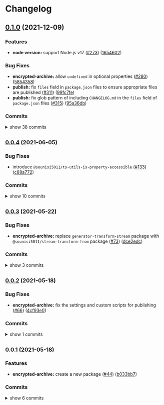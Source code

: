 # Changelog


## [0.1.0](https://www.github.com/sounisi5011/npm-packages/compare/encrypted-archive-v0.0.4...encrypted-archive-v0.1.0) (2021-12-09)

### Features

* **node version:** support Node.js v17 ([#273](https://www.github.com/sounisi5011/npm-packages/issues/273)) ([1654602](https://www.github.com/sounisi5011/npm-packages/commit/1654602f39c434a9a72bb996a3dfd3d454c13e2f))

### Bug Fixes

* **encrypted-archive:** allow `undefined` in optional properties ([#280](https://www.github.com/sounisi5011/npm-packages/issues/280)) ([5854358](https://www.github.com/sounisi5011/npm-packages/commit/58543587b3cb200a5ee2f5746818a851ebd386e6))
* **publish:** fix `files` field in `package.json` files to ensure appropriate files are published ([#311](https://www.github.com/sounisi5011/npm-packages/issues/311)) ([99fc7fe](https://www.github.com/sounisi5011/npm-packages/commit/99fc7fe66eb180b7aeeaa10b60951b3767cbae3c))
* **publish:** fix glob pattern of including `CHANGELOG.md` in the `files` field of `package.json` files ([#315](https://www.github.com/sounisi5011/npm-packages/issues/315)) ([95a36db](https://www.github.com/sounisi5011/npm-packages/commit/95a36db45185784b37cdbf3843746b3e808d67b3))

### Commits

<details><summary>show 38 commits</summary>

* [`95a36db`](https://www.github.com/sounisi5011/npm-packages/commit/95a36db45185784b37cdbf3843746b3e808d67b3) fix(publish): fix glob pattern of including `CHANGELOG.md` in the `files` field of `package.json` files ([#315](https://www.github.com/sounisi5011/npm-packages/issues/315))
* [`99fc7fe`](https://www.github.com/sounisi5011/npm-packages/commit/99fc7fe66eb180b7aeeaa10b60951b3767cbae3c) fix(publish): fix `files` field in `package.json` files to ensure appropriate files are published ([#311](https://www.github.com/sounisi5011/npm-packages/issues/311))
* [`b84232b`](https://www.github.com/sounisi5011/npm-packages/commit/b84232b2183bc425ed7815ebd6f556b3f3c4e41d) chore(deps): update dependency ts-jest to v27.1.1 ([#307](https://www.github.com/sounisi5011/npm-packages/issues/307))
* [`77af985`](https://www.github.com/sounisi5011/npm-packages/commit/77af985dff237a203e5f614d895e49fe22ec215e) chore(encrypted-archive): enable the `useUnknownInCatchVariables` option ([#309](https://www.github.com/sounisi5011/npm-packages/issues/309))
* [`82d8639`](https://www.github.com/sounisi5011/npm-packages/commit/82d8639c18fbd0c0a1d072ebf80bd802aa729933) chore(deps): update dependency ts-jest to v27.1.0 ([#302](https://www.github.com/sounisi5011/npm-packages/issues/302))
* [`6e86bae`](https://www.github.com/sounisi5011/npm-packages/commit/6e86bae71ca2015e70bb119a9577cad8085a33a0) chore(encrypted-archive): pin dependency @types/node to v12.20.37 ([#300](https://www.github.com/sounisi5011/npm-packages/issues/300))
* [`daac9b6`](https://www.github.com/sounisi5011/npm-packages/commit/daac9b63a5edb058bb8677f8106c59f29c7a2343) chore(deps): update dependency jest-extended to v1.2.0 ([#285](https://www.github.com/sounisi5011/npm-packages/issues/285))
* [`2b6090c`](https://www.github.com/sounisi5011/npm-packages/commit/2b6090c91e9f4675bd9869dae0f3bcac9e4eb487) chore(deps): update dependency jest to v27.4.3 ([#284](https://www.github.com/sounisi5011/npm-packages/issues/284))
* [`9f860e4`](https://www.github.com/sounisi5011/npm-packages/commit/9f860e4710043436c4f1a64f36f23d94e645d158) chore(encrypted-archive): update tsconfig file structure ([#297](https://www.github.com/sounisi5011/npm-packages/issues/297))
* [`d9d817a`](https://www.github.com/sounisi5011/npm-packages/commit/d9d817a50d120e2dd1207939a7320326ca3981cf) test(encrypted-archive): monitor memory usage of sub-processes instead of test code ([#291](https://www.github.com/sounisi5011/npm-packages/issues/291))
* [`bf9c47f`](https://www.github.com/sounisi5011/npm-packages/commit/bf9c47fa1a757725de66c99eb6716e469b3bac19) test(encrypted-archive): enable the `exactOptionalPropertyTypes` option in `tsconfig.json` ([#282](https://www.github.com/sounisi5011/npm-packages/issues/282))
* [`5854358`](https://www.github.com/sounisi5011/npm-packages/commit/58543587b3cb200a5ee2f5746818a851ebd386e6) fix(encrypted-archive): allow `undefined` in optional properties ([#280](https://www.github.com/sounisi5011/npm-packages/issues/280))
* [`1654602`](https://www.github.com/sounisi5011/npm-packages/commit/1654602f39c434a9a72bb996a3dfd3d454c13e2f) feat(node version): support Node.js v17 ([#273](https://www.github.com/sounisi5011/npm-packages/issues/273))
* [`bd56af3`](https://www.github.com/sounisi5011/npm-packages/commit/bd56af30d33a7aaeffd904c4101518da819f7ef8) chore(deps): update dependency typescript to v4.5.2 ([#267](https://www.github.com/sounisi5011/npm-packages/issues/267))
* [`13c58d0`](https://www.github.com/sounisi5011/npm-packages/commit/13c58d0cfc891160e679890edb894c252ffdfbc9) chore(deps): update dependency @types/jest to v27.0.3 ([#269](https://www.github.com/sounisi5011/npm-packages/issues/269))
* [`2459936`](https://www.github.com/sounisi5011/npm-packages/commit/24599365b57d9984d02883970e4a66142d81b491) test(encrypted-archive): replace `.toThrowWithMessageFixed()` matchers to `.toThrowWithMessage()` matchers ([#246](https://www.github.com/sounisi5011/npm-packages/issues/246))
* [`075a76a`](https://www.github.com/sounisi5011/npm-packages/commit/075a76aa0976886a882ab2437408f9f9be756b59) test(encrypted-archive): introduce `@sounisi5011/jest-binary-data-matchers` ([#245](https://www.github.com/sounisi5011/npm-packages/issues/245))
* [`3d30444`](https://www.github.com/sounisi5011/npm-packages/commit/3d30444c7e8ee0b592fd3e52f73bfd2e83410313) chore(deps): update dependency typescript to v4.4.4 ([#234](https://www.github.com/sounisi5011/npm-packages/issues/234))
* [`9c92c92`](https://www.github.com/sounisi5011/npm-packages/commit/9c92c924f7a10978f7af20944c1d67945ad544a0) chore(deps): update dependency jest-extended to v1 ([#235](https://www.github.com/sounisi5011/npm-packages/issues/235))
* [`81ed2fb`](https://www.github.com/sounisi5011/npm-packages/commit/81ed2fb602d564dbea18c2bd6fed7143ba471043) docs(encrypted-archive): set the background color to the SVG images generated by bytefield-svg ([#242](https://www.github.com/sounisi5011/npm-packages/issues/242))
* [`29a50da`](https://www.github.com/sounisi5011/npm-packages/commit/29a50da8b2419e4435c2c8e1352a4f2900e556a7) chore(deps): update dependency bytefield-svg to v1.6.0 ([#230](https://www.github.com/sounisi5011/npm-packages/issues/230))
* [`3f77eb5`](https://www.github.com/sounisi5011/npm-packages/commit/3f77eb503fcf4b8047955847ec82cab94839781d) chore(deps): update dependency multicodec to v3.2.1 ([#231](https://www.github.com/sounisi5011/npm-packages/issues/231))
* [`34f2b3c`](https://www.github.com/sounisi5011/npm-packages/commit/34f2b3c6337a7738158d32a7e0b808dca1f0a440) chore(deps): update dependency combinate to v1.1.7 ([#219](https://www.github.com/sounisi5011/npm-packages/issues/219))
* [`3cb996b`](https://www.github.com/sounisi5011/npm-packages/commit/3cb996bb5a2b9417f175c27bd36b7fb627c31a0b) chore(deps): update dependency @types/google-protobuf to v3.15.5 ([#217](https://www.github.com/sounisi5011/npm-packages/issues/217))
* [`81728c6`](https://www.github.com/sounisi5011/npm-packages/commit/81728c6ac330ef8ff70c172cc38ff384c94de9d1) chore(deps): update dependency @types/jest to v27 ([#216](https://www.github.com/sounisi5011/npm-packages/issues/216))
* [`613078b`](https://www.github.com/sounisi5011/npm-packages/commit/613078bf2ee61a6d64351d12d95a121397a6fa83) chore(deps): update dependency grpc_tools_node_protoc_ts to v5.3.2 ([#214](https://www.github.com/sounisi5011/npm-packages/issues/214))
* [`05a3468`](https://www.github.com/sounisi5011/npm-packages/commit/05a3468ddf952a43efa9e7bc5380dac66a521efa) chore(deps): update test packages ([#210](https://www.github.com/sounisi5011/npm-packages/issues/210))
* [`628284d`](https://www.github.com/sounisi5011/npm-packages/commit/628284d0ccfcf3d1b5f925648f15364530c7100e) chore(deps): update eslint packages ([#205](https://www.github.com/sounisi5011/npm-packages/issues/205))
* [`5f1838c`](https://www.github.com/sounisi5011/npm-packages/commit/5f1838c9118e02f50e4d1e7fa312d08a61ceb702) chore(deps): update dependency @types/bl to v5.0.2 ([#229](https://www.github.com/sounisi5011/npm-packages/issues/229))
* [`cfc9a3f`](https://www.github.com/sounisi5011/npm-packages/commit/cfc9a3f8500d8bc982613f3cd4e8181de49f3287) build(npm-scripts): use ultra-runner to enable caching in builds ([#202](https://www.github.com/sounisi5011/npm-packages/issues/202))
* [`6b4c328`](https://www.github.com/sounisi5011/npm-packages/commit/6b4c328952df1b79cad869be1ddf88fa00133c80) chore(deps): update dependency @types/argon2-browser to v1.18.1 ([#197](https://www.github.com/sounisi5011/npm-packages/issues/197))
* [`204a644`](https://www.github.com/sounisi5011/npm-packages/commit/204a644ee8890b47abc35b85de745018a4f64e70) chore(deps): update dependency @types/jest to v26.0.24 ([#195](https://www.github.com/sounisi5011/npm-packages/issues/195))
* [`78179cd`](https://www.github.com/sounisi5011/npm-packages/commit/78179cdbd81c87ae507e1295f72a6c55bd2702d2) chore(deps): update dependency @types/google-protobuf to v3.15.3 ([#194](https://www.github.com/sounisi5011/npm-packages/issues/194))
* [`e35e937`](https://www.github.com/sounisi5011/npm-packages/commit/e35e9373a30e46bd14085038ce6684d630ac583a) chore(deps): move the dependencies defined in the project root to within each submodule ([#200](https://www.github.com/sounisi5011/npm-packages/issues/200))
* [`ab068c2`](https://www.github.com/sounisi5011/npm-packages/commit/ab068c217badd8cedb416e982e9d8c52eb894620) chore(deps): change the version range of @sounisi5011/run-if-supported package to `workspace:` range protocol ([#171](https://www.github.com/sounisi5011/npm-packages/issues/171))
* [`9bda859`](https://www.github.com/sounisi5011/npm-packages/commit/9bda859b688d8c1c50344d911bbd41dfc2484907) chore(deps): update dependency multicodec to v3.1.0 ([#165](https://www.github.com/sounisi5011/npm-packages/issues/165))
* [`14a33c5`](https://www.github.com/sounisi5011/npm-packages/commit/14a33c5a825cc0bdfbc89f84cd43b24f1d39bf34) chore(deps): update dependency @types/argon2-browser to v1.18.0 ([#151](https://www.github.com/sounisi5011/npm-packages/issues/151))
* [`cd51338`](https://www.github.com/sounisi5011/npm-packages/commit/cd513388d86b2f4b984556657097d1eae844748e) chore(deps): update dependency grpc_tools_node_protoc_ts to v5.3.0 ([#147](https://www.github.com/sounisi5011/npm-packages/issues/147))

</details>


## <span style="font-size:smaller">[0.0.4](https://www.github.com/sounisi5011/npm-packages/compare/encrypted-archive-v0.0.3...encrypted-archive-v0.0.4) (2021-06-05)</span>

### Bug Fixes

* introduce `@sounisi5011/ts-utils-is-property-accessible` ([#133](https://www.github.com/sounisi5011/npm-packages/issues/133)) ([c88a772](https://www.github.com/sounisi5011/npm-packages/commit/c88a772b3c8327d7c983aefb1f3cdbd3499b5f11))

### Commits

<details><summary>show 10 commits</summary>

* [`f302a5a`](https://www.github.com/sounisi5011/npm-packages/commit/f302a5ab9fe56086701713f01a66cf1cb15fed22) chore(eslint): enable `import/order` rules for `*.ts` files ([#137](https://www.github.com/sounisi5011/npm-packages/issues/137))
* [`c88a772`](https://www.github.com/sounisi5011/npm-packages/commit/c88a772b3c8327d7c983aefb1f3cdbd3499b5f11) fix: introduce `@sounisi5011/ts-utils-is-property-accessible` ([#133](https://www.github.com/sounisi5011/npm-packages/issues/133))
* [`2acdfe5`](https://www.github.com/sounisi5011/npm-packages/commit/2acdfe52b04db041bdf54939b96ee7ccffb044fe) chore(deps): update dependency combinate to v1.1.5 ([#121](https://www.github.com/sounisi5011/npm-packages/issues/121))
* [`e5bde51`](https://www.github.com/sounisi5011/npm-packages/commit/e5bde5108bbdcdc4facd9bfcf602e70bd6592b32) chore(dprint): use the dprint CLI instead of eslint-plugin-dprint ([#116](https://www.github.com/sounisi5011/npm-packages/issues/116))
* [`d9ae618`](https://www.github.com/sounisi5011/npm-packages/commit/d9ae6185db87f2e0fa220e40354d566246debe95) chore(deps): update dependency @sounisi5011/run-if-supported to v1.0.1 ([#115](https://www.github.com/sounisi5011/npm-packages/issues/115))
* [`64c608b`](https://www.github.com/sounisi5011/npm-packages/commit/64c608b59aea94e996e0fbfd0e541e9249d44900) ci(publish): auto convert `README.md` when publishing ([#107](https://www.github.com/sounisi5011/npm-packages/issues/107))
* [`b39315f`](https://www.github.com/sounisi5011/npm-packages/commit/b39315f28efc88512966411183c890ceff3ee6cc) docs: auto update badges included in `README.md` ([#106](https://www.github.com/sounisi5011/npm-packages/issues/106))
* [`b79d71a`](https://www.github.com/sounisi5011/npm-packages/commit/b79d71a50b0dab622bc63b6db2d5c25c73ed5fbc) build(lint-staged): run lint-staged in submodules on commit ([#90](https://www.github.com/sounisi5011/npm-packages/issues/90))
* [`31bba3c`](https://www.github.com/sounisi5011/npm-packages/commit/31bba3ce78612818fa309a6107dacc34309e61d2) chore(eslint): remove eslint-disable comments targeted by the `@typescript-eslint/dot-notation` rule ([#88](https://www.github.com/sounisi5011/npm-packages/issues/88))
* [`f6ac3e1`](https://www.github.com/sounisi5011/npm-packages/commit/f6ac3e1814a68f7490d6920b2ea23edc2a5cfe93) chore: remove `@sounisi5011/scripts--run-if-supported-node` ([#85](https://www.github.com/sounisi5011/npm-packages/issues/85))

</details>


## <span style="font-size:smaller">[0.0.3](https://www.github.com/sounisi5011/npm-packages/compare/encrypted-archive-v0.0.2...encrypted-archive-v0.0.3) (2021-05-22)</span>

### Bug Fixes

* **encrypted-archive:** replace `generator-transform-stream` package with `@sounisi5011/stream-transform-from` package ([#73](https://www.github.com/sounisi5011/npm-packages/issues/73)) ([dce2edc](https://www.github.com/sounisi5011/npm-packages/commit/dce2edcec971222b67cf51e5563ad202c2de8257))

### Commits

<details><summary>show 3 commits</summary>

* [`79a9d57`](https://www.github.com/sounisi5011/npm-packages/commit/79a9d5777c03e760cf796e1f5cff96c59ec4eafa) docs(encrypted-archive): generate example code for Runkit when publishing a package ([#75](https://www.github.com/sounisi5011/npm-packages/issues/75))
* [`dce2edc`](https://www.github.com/sounisi5011/npm-packages/commit/dce2edcec971222b67cf51e5563ad202c2de8257) fix(encrypted-archive): replace `generator-transform-stream` package with `@sounisi5011/stream-transform-from` package ([#73](https://www.github.com/sounisi5011/npm-packages/issues/73))
* [`7230e4e`](https://www.github.com/sounisi5011/npm-packages/commit/7230e4e19cea6ab922eb306fc0e58d6a8f1be4ff) chore(deps): update eslint packages ([#69](https://www.github.com/sounisi5011/npm-packages/issues/69))

</details>


## <span style="font-size:smaller">[0.0.2](https://www.github.com/sounisi5011/npm-packages/compare/encrypted-archive-v0.0.1...encrypted-archive-v0.0.2) (2021-05-18)</span>

### Bug Fixes

* **encrypted-archive:** fix the settings and custom scripts for publishing ([#66](https://www.github.com/sounisi5011/npm-packages/issues/66)) ([4cf93e0](https://www.github.com/sounisi5011/npm-packages/commit/4cf93e0005d7d6e5db00c9e0ac57ec05c40e6eb7))

### Commits

<details><summary>show 1 commits</summary>

* [`4cf93e0`](https://www.github.com/sounisi5011/npm-packages/commit/4cf93e0005d7d6e5db00c9e0ac57ec05c40e6eb7) fix(encrypted-archive): fix the settings and custom scripts for publishing ([#66](https://www.github.com/sounisi5011/npm-packages/issues/66))

</details>


## <span style="font-size:smaller">0.0.1 (2021-05-18)</span>

### Features

* **encrypted-archive:** create a new package  ([#44](https://www.github.com/sounisi5011/npm-packages/issues/44)) ([b033bb7](https://www.github.com/sounisi5011/npm-packages/commit/b033bb7a9671bd025862ffd7888acaeec422d8d3))

### Commits

<details><summary>show 6 commits</summary>

* [`8786459`](https://www.github.com/sounisi5011/npm-packages/commit/8786459ad377fb52563a8414a1ebfbc2bd297576) chore(deps): update dependency grpc_tools_node_protoc_ts to v5.2.2 ([#58](https://www.github.com/sounisi5011/npm-packages/issues/58))
* [`9c36128`](https://www.github.com/sounisi5011/npm-packages/commit/9c3612893edb4d3fa3b78fe8d278b3327218c9f8) chore(deps): update dependency combinate to v1.1.4 ([#55](https://www.github.com/sounisi5011/npm-packages/issues/55))
* [`eebe27a`](https://www.github.com/sounisi5011/npm-packages/commit/eebe27a93ede3f2e42eec590d21e869bddcc6483) chore(deps): update eslint packages ([#42](https://www.github.com/sounisi5011/npm-packages/issues/42))
* [`df8cbbf`](https://www.github.com/sounisi5011/npm-packages/commit/df8cbbffd5fac3134a9f5782c157258779a2e198) chore: modify the SemVer range of supported Node.js ([#61](https://www.github.com/sounisi5011/npm-packages/issues/61))
* [`33bf90a`](https://www.github.com/sounisi5011/npm-packages/commit/33bf90aec2298fe821871999714a1c8ab19a3624) chore(node): drop support for Node.js 10 ([#59](https://www.github.com/sounisi5011/npm-packages/issues/59))
* [`b033bb7`](https://www.github.com/sounisi5011/npm-packages/commit/b033bb7a9671bd025862ffd7888acaeec422d8d3) feat(encrypted-archive): create a new package  ([#44](https://www.github.com/sounisi5011/npm-packages/issues/44))

</details>